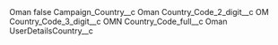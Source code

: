 <?xml version="1.0" encoding="UTF-8"?>
<CustomMetadata xmlns="http://soap.sforce.com/2006/04/metadata" xmlns:xsi="http://www.w3.org/2001/XMLSchema-instance" xmlns:xsd="http://www.w3.org/2001/XMLSchema">
    <label>Oman</label>
    <protected>false</protected>
    <values>
        <field>Campaign_Country__c</field>
        <value xsi:type="xsd:string">Oman</value>
    </values>
    <values>
        <field>Country_Code_2_digit__c</field>
        <value xsi:type="xsd:string">OM</value>
    </values>
    <values>
        <field>Country_Code_3_digit__c</field>
        <value xsi:type="xsd:string">OMN</value>
    </values>
    <values>
        <field>Country_Code_full__c</field>
        <value xsi:type="xsd:string">Oman</value>
    </values>
    <values>
        <field>UserDetailsCountry__c</field>
        <value xsi:nil="true"/>
    </values>
</CustomMetadata>

